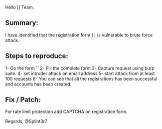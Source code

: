 Hello [] Team,

## Summary:

I have identified that the registration form `[]` is vulnerable to brute force attack.

## Steps to reproduce:

1- Go the form ``
2- Fill the complete form
3- Capture request using burp suite.
4- set intruder attack on email address
5- start attack from at least 100 requests
6- You can see that all the registrations has been successful and accounts has been created.

## Fix / Patch:

For rate limit protection add CAPTCHA on registration form.

Regards,
@Splint3r7
